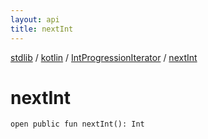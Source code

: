 ```yaml
---
layout: api
title: nextInt
---
```

[stdlib](../../index.html) / [kotlin](../index.html) / [IntProgressionIterator](index.html) / [nextInt](nextInt.html)

# nextInt

```
open public fun nextInt(): Int
```
